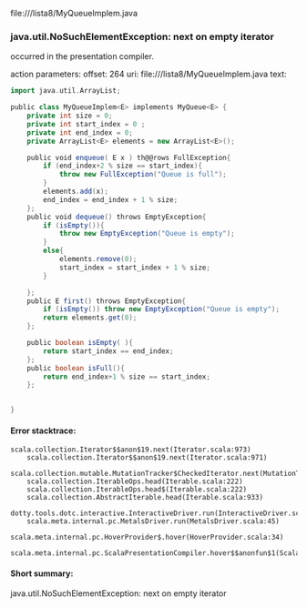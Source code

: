 file://<WORKSPACE>/lista8/MyQueueImplem.java
### java.util.NoSuchElementException: next on empty iterator

occurred in the presentation compiler.

action parameters:
offset: 264
uri: file://<WORKSPACE>/lista8/MyQueueImplem.java
text:
```scala
import java.util.ArrayList;

public class MyQueueImplem<E> implements MyQueue<E> {
    private int size = 0;
    private int start_index = 0 ;
    private int end_index = 0;
    private ArrayList<E> elements = new ArrayList<E>();

    public void enqueue( E x ) th@@rows FullException{
        if (end_index+2 % size == start_index){
            throw new FullException("Queue is full");
        }
        elements.add(x);
        end_index = end_index + 1 % size;
    };  
    public void dequeue() throws EmptyException{
        if (isEmpty()){
            throw new EmptyException("Queue is empty");
        }
        else{
            elements.remove(0);
            start_index = start_index + 1 % size;
        }

    }; 
    public E first() throws EmptyException{
        if (isEmpty()) throw new EmptyException("Queue is empty");
        return elements.get(0);
    }; 

    public boolean isEmpty( ){
        return start_index == end_index;
    }; 
    public boolean isFull(){
        return end_index+1 % size == start_index;
    }; 

    
}
```



#### Error stacktrace:

```
scala.collection.Iterator$$anon$19.next(Iterator.scala:973)
	scala.collection.Iterator$$anon$19.next(Iterator.scala:971)
	scala.collection.mutable.MutationTracker$CheckedIterator.next(MutationTracker.scala:76)
	scala.collection.IterableOps.head(Iterable.scala:222)
	scala.collection.IterableOps.head$(Iterable.scala:222)
	scala.collection.AbstractIterable.head(Iterable.scala:933)
	dotty.tools.dotc.interactive.InteractiveDriver.run(InteractiveDriver.scala:168)
	scala.meta.internal.pc.MetalsDriver.run(MetalsDriver.scala:45)
	scala.meta.internal.pc.HoverProvider$.hover(HoverProvider.scala:34)
	scala.meta.internal.pc.ScalaPresentationCompiler.hover$$anonfun$1(ScalaPresentationCompiler.scala:342)
```
#### Short summary: 

java.util.NoSuchElementException: next on empty iterator
